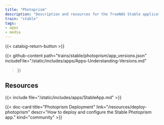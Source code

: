 ```yaml
---
title: "Photoprism"
description: "Description and resources for the TrueNAS Stable application called Photoprism."
train: "stable"
tags:
- apps
- media
---
```


{{< catalog-return-button >}}

{{< github-content 
    path="trains/stable/photoprism/app_versions.json"
	includeFile="/static/includes/apps/Apps-Understanding-Versions.md"
>}}

## Resources

{{< include file="/static/includes/apps/StableApp.md" >}}

<div class="docs-sections">

{{< doc-card title="Photoprism Deployment" link="/resources/deploy-photoprism"
descr="How to deploy and configure the Stable Photoprism app." kind="community" >}}

</div>